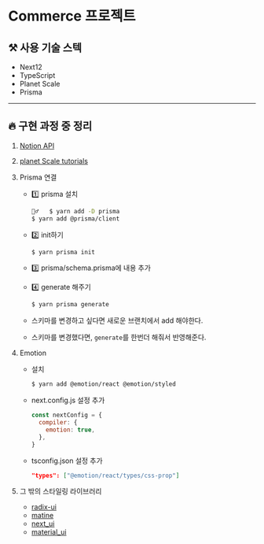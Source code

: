 # Commerce 프로젝트

## ⚒️ 사용 기술 스텍

- Next12
- TypeScript
- Planet Scale
- Prisma

---

## 🔥 구현 과정 중 정리

1. [Notion API](https://developers.notion.com/reference/post-page)
2. [planet Scale tutorials](https://planetscale.com/docs/tutorials/planetscale-quick-start-guide)
3. Prisma 연결

   - 1️⃣ prisma 설치
     ```bash
     🏃‍♂️   $ yarn add -D prisma
     $ yarn add @prisma/client
     ```
   - 2️⃣ init하기
     ```bash
     $ yarn prisma init
     ```
   - 3️⃣ prisma/schema.prisma에 내용 추가
   - 4️⃣ generate 해주기

     ```bash
     $ yarn prisma generate
     ```

   - 스키마를 변경하고 싶다면 새로운 브랜치에서 add 해야한다.
   - 스키마를 변경했다면, `generate`를 한번더 해줘서 반영해준다.

4. Emotion

   - 설치
     ```bash
     $ yarn add @emotion/react @emotion/styled
     ```
   - next.config.js 설정 추가
     ```javascript
     const nextConfig = {
       compiler: {
         emotion: true,
       },
     }
     ```
   - tsconfig.json 설정 추가
     ```json
     "types": ["@emotion/react/types/css-prop"]
     ```

5. 그 밖의 스타일링 라이브러리
   - [radix-ui](https://www.radix-ui.com/)
   - [matine](https://mantine.dev/)
   - [next_ui](https://nextui.org/)
   - [material_ui](https://mui.com/)
